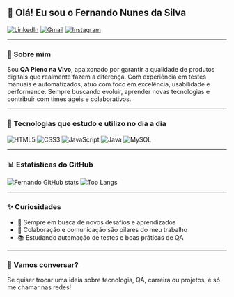 ## 👋 Olá! Eu sou o Fernando Nunes da Silva

[![LinkedIn](https://img.shields.io/badge/LinkedIn-0077B5?style=for-the-badge&logo=linkedin&logoColor=white)](https://www.linkedin.com/in/fernando-nunes-b89661197/)
[![Gmail](https://img.shields.io/badge/Gmail-D14836?style=for-the-badge&logo=gmail&logoColor=white)](mailto:fn4586@gmail.com)
[![Instagram](https://img.shields.io/badge/Instagram-E4405F?style=for-the-badge&logo=instagram&logoColor=white)](https://instagram.com/nunes.fernandoo)

---

### 💼 Sobre mim

Sou **QA Pleno na Vivo**, apaixonado por garantir a qualidade de produtos digitais que realmente fazem a diferença. Com experiência em testes manuais e automatizados, atuo com foco em excelência, usabilidade e performance. Sempre buscando evoluir, aprender novas tecnologias e contribuir com times ágeis e colaborativos.

---

### 🚀 Tecnologias que estudo e utilizo no dia a dia

<div style="display: inline_block">
  <img align="center" alt="HTML5" src="https://img.shields.io/badge/HTML5-E34F26?style=for-the-badge&logo=html5&logoColor=white"/>
  <img align="center" alt="CSS3" src="https://img.shields.io/badge/CSS3-1572B6?style=for-the-badge&logo=css3&logoColor=white"/>
  <img align="center" alt="JavaScript" src="https://img.shields.io/badge/JavaScript-F7DF1E?style=for-the-badge&logo=javascript&logoColor=black"/>
  <img align="center" alt="Java" src="https://img.shields.io/badge/Java-ED8B00?style=for-the-badge&logo=openjdk&logoColor=white"/>
  <img align="center" alt="MySQL" src="https://img.shields.io/badge/MySQL-00000F?style=for-the-badge&logo=mysql&logoColor=white"/>
</div>

---

### 📊 Estatísticas do GitHub

![Fernando GitHub stats](https://github-readme-stats.vercel.app/api?username=Nunes-Fernando&show_icons=true&theme=radical)
![Top Langs](https://github-readme-stats.vercel.app/api/top-langs/?username=Nunes-Fernando&hide_progress=true)

---

### ✨ Curiosidades

- 🎯 Sempre em busca de novos desafios e aprendizados
- 🤝 Colaboração e comunicação são pilares do meu trabalho
- 📚 Estudando automação de testes e boas práticas de QA

---

### 💬 Vamos conversar?

Se quiser trocar uma ideia sobre tecnologia, QA, carreira ou projetos, é só me chamar nas redes!
